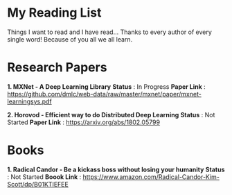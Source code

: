 # My Reading List
Things I want to read and I have read... Thanks to every author of every single word! Because of you all we all learn.

# Research Papers

**1. MXNet - A Deep Learning Library**
**Status** : In Progress
**Paper Link** : https://github.com/dmlc/web-data/raw/master/mxnet/paper/mxnet-learningsys.pdf

**2. Horovod - Efficient way to do Distributed Deep Learning**
**Status** : Not Started
**Paper Link** : https://arxiv.org/abs/1802.05799



# Books

**1. Radical Candor - Be a kickass boss without losing your humanity**
**Status** : Not Started
**Boook Link** : https://www.amazon.com/Radical-Candor-Kim-Scott/dp/B01KTIEFEE

